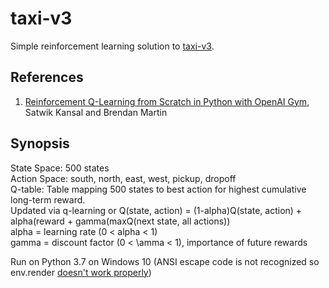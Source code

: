# taxi-v3
Simple reinforcement learning solution to [taxi-v3](https://gym.openai.com/envs/Taxi-v3/).

## References
1. [Reinforcement Q-Learning from Scratch in Python with OpenAI Gym](https://www.learndatasci.com/tutorials/reinforcement-q-learning-scratch-python-openai-gym/), Satwik Kansal and Brendan Martin

## Synopsis
State Space: 500 states  
Action Space: south, north, east, west, pickup, dropoff  
Q-table: Table mapping 500 states to best action for highest cumulative long-term reward.  
         Updated via q-learning or Q(state, action) = (1-alpha)Q(state, action) + alpha(reward + gamma(maxQ(next state, all actions))   
         alpha = learning rate (0 < alpha < 1)  
         gamma = discount factor (0 < \amma < 1), importance of future rewards  

Run on Python 3.7 on Windows 10 (ANSI escape code is not recognized so env.render [doesn't work properly](https://stackoverflow.com/questions/51431428/openai-gym-not-rendering-colors-correctly-in-console-environments))
